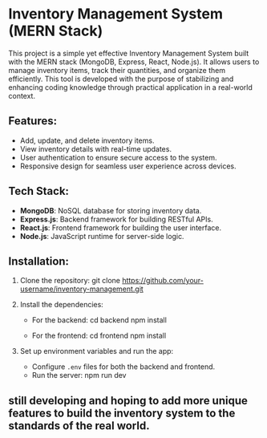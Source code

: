 # Inventory Management System (MERN Stack)

This project is a simple yet effective Inventory Management System built with the MERN stack (MongoDB, Express, React, Node.js). It allows users to manage inventory items, track their quantities, and organize them efficiently. This tool is developed with the purpose of stabilizing and enhancing coding knowledge through practical application in a real-world context.

## Features:
- Add, update, and delete inventory items.
- View inventory details with real-time updates.
- User authentication to ensure secure access to the system.
- Responsive design for seamless user experience across devices.

## Tech Stack:
- **MongoDB**: NoSQL database for storing inventory data.
- **Express.js**: Backend framework for building RESTful APIs.
- **React.js**: Frontend framework for building the user interface.
- **Node.js**: JavaScript runtime for server-side logic.

## Installation:

1. Clone the repository:
   git clone https://github.com/your-username/inventory-management.git
   
   
2. Install the dependencies:
   - For the backend:
     cd backend
     npm install
     
   - For the frontend:
     cd frontend
     npm install
     

3. Set up environment variables and run the app:
   - Configure `.env` files for both the backend and frontend.
   - Run the server:
       npm run dev

## still developing and hoping to add more unique features to build the inventory system to the standards of the real world.
